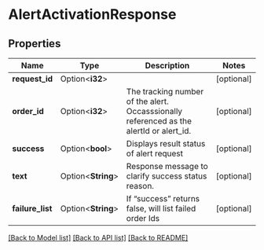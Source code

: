 # AlertActivationResponse

## Properties

Name | Type | Description | Notes
------------ | ------------- | ------------- | -------------
**request_id** | Option<**i32**> |  | [optional]
**order_id** | Option<**i32**> | The tracking number of the alert. Occasssionally referenced as the alertId or alert_id.  | [optional]
**success** | Option<**bool**> | Displays result status of alert request | [optional]
**text** | Option<**String**> | Response message to clarify success status reason. | [optional]
**failure_list** | Option<**String**> | If “success” returns false, will list failed order Ids | [optional]

[[Back to Model list]](../README.md#documentation-for-models) [[Back to API list]](../README.md#documentation-for-api-endpoints) [[Back to README]](../README.md)


